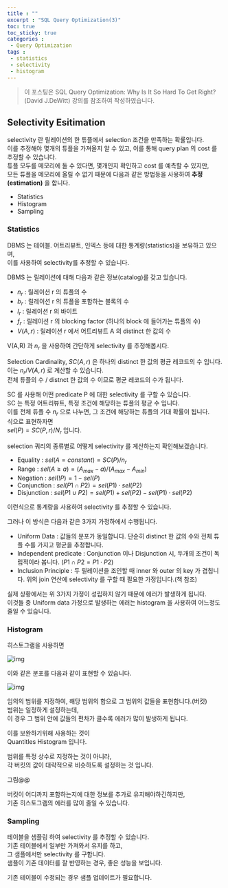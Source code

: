 ```yaml
---
title : ""
excerpt : "SQL Query Optimization(3)"
toc: true
toc_sticky: true
categories :	
 - Query Optimization
tags :
 - statistics
 - selectivity
 - histogram
---
```


> 이 포스팅은 SQL Query Optimization: Why Is It So Hard To Get Right?(David J.DeWitt)  강의를 참조하여 작성하였습니다.

## Selectivity Esitimation 

selectivity 란 릴레이션의 한 튜플에서 selection 조건을 만족하는 확률입니다.  
이를 추정해야 몇개의 튜플을 가져올지 알 수 있고, 이를 통해 query plan 의 cost 를 추정할 수 있습니다.  
튜플 모두를 메모리에 둘 수 있다면, 몇개인지 확인하고 cost 를 예측할 수 있지만,  
모든 튜플을 메모리에 올릴 수 없기 때문에 다음과 같은 방법등을 사용하여 **추정(estimation)** 을 합니다.

- Statistics
- Histogram
- Sampling



### Statistics

DBMS 는 테이블. 어트리뷰트, 인덱스 등에 대한 통계량(statistics)을 보유하고 있으며,   
이를 사용하여 selectivity를 추정할 수 있습니다.   

DBMS 는 릴레이션에 대해 다음과 같은 정보(catalog)를 갖고 있습니다.

- $n_r$ : 릴레이션 r 의 튜플의 수
- $b_r$ : 릴레이션 r 의 튜플을 포함하는 블록의 수 
- $l_r$ : 릴레이션 r 의 바이트
- $f_r$ : 릴레이션 r 의 blocking factor (하나의 block 에 들어가는 튜플의 수) 
- $V(A,r)$ : 릴레이션 r 에서 어트리뷰트 A 의 distinct 한 값의 수

V(A,R) 과 $n_r$ 을 사용하여 간단하게 selectivity 를 추정해봅시다.

Selection Cardinality, $SC(A,r)$ 은 하나의 distinct 한 값의 평균 레코드의 수 입니다.  
이는 $n_r / V(A,r)$ 로 계산할 수 있습니다.    
전체 튜플의 수 / distnct 한 값의 수 이므로 평균 레코드의 수가 됩니다.

SC 를 사용해 어떤 predicate P 에 대한 selectivity 를 구할 수 있습니다.   
SC 는 특정 어트리뷰트, 특정 조건에 해당하는 튜플의 평균 수 입니다.   
이를 전체 튜플 수 $n_r$ 으로 나누면, 그 조건에 해당하는 튜플의 기대 확률이 됩니다.  
식으로 표현하자면  
$sel(P) = SC(P,r)/N_r$  입니다.

selection 쿼리의 종류별로 어떻게 selectivity 를 계산하는지 확인해보겠습니다.

- Equality : $sel(A=constant) = SC(P) / n_r$
- Range : $sel(A \geq a ) = (A_{max} - a) / (A_{max} - A_{min} )$
- Negation : $sel(! P) = 1 - sel(P)$
- Conjunction : $sel(P1 \cap P2) = sel(P1) \cdot sel(P2)$
- Disjunction : $sel(P1 \cup P2 ) = sel(P1) + sel(P2) - sel(P1) \cdot sel(P2)$ 

이런식으로 통계량을 사용하여 selectivity 를 추정할 수 있습니다.  

그러나 이 방식은 다음과 같은 3가지 가정하에서 수행됩니다. 

- Uniform Data : 값들의 분포가 동일합니다. 단순히 distinct 한 값의 수와 전체 튜플 수를 가지고 평균을 추정합니다.
- Independent predicate : Conjunction 이나 Disjunction 시, 두개의 조건이 독립적이라 봅니다. $(P1 \cap P2 = P1 \cdot P2)$
- Inclusion Principle : 두 릴레이션을 조인할 때 inner 와 outer 의 key 가 겹칩니다.  위의 join 연산에 selectivity 를 구할 때 필요한 가정입니다.(책 참조)

실제 상황에서는 위 3가지 가정이 성립하지 않기 때문에 에러가 발생하게 됩니다.  
이것들 중 Uniform data 가정으로 발생하는 에러는 histogram 을 사용하여 어느정도 줄일 수 있습니다.



### Histogram

히스토그램을 사용하면

![img](2020-08-13-d063.assets/13278B0E-C4C0-4420-8C07-AE7F0234D8BF.png)

이와 같은 분포를 다음과 같이 표현할 수 있습니다.

![img](2020-08-13-d063.assets/F7112349-4259-4DE4-8B01-0F0745186989.png)

임의의 범위를 지정하여, 해당 범위의 합으로 그 범위의 값들을 표현합니다.(버킷)  
범위는 일정하게 설정하는데,   
이 경우 그 범위 안에 값들의 편차가 클수록 에러가 많이 발생하게 됩니다.   

이를 보완하기위해 사용하는 것이   
Quantitles Histogram 입니다.  

범위를 특정 상수로 지정하는 것이 아니라,   
각 버킷의 값이 대략적으로 비슷하도록 설정하는 것 입니다.

그림@@

버킷이 어디까지 포함하는지에 대한 정보를 추가로 유지해야하긴하지만,  
기존 히스토그램의 에러를 많이 줄일 수 있습니다.



### Sampling 

테이블을 샘플링 하여 selectivity 를 추정할 수 있습니다.   
기존 테이블에서 일부만 가져와서 유지를 하고,  
그 샘플에서만 selectivity 를 구합니다.  
샘플이 기존 데이터를 잘 반영하는 경우, 좋은 성능을 보입니다.  

기존 테이블이 수정되는 경우 샘플 업데이트가 필요합니다.  

